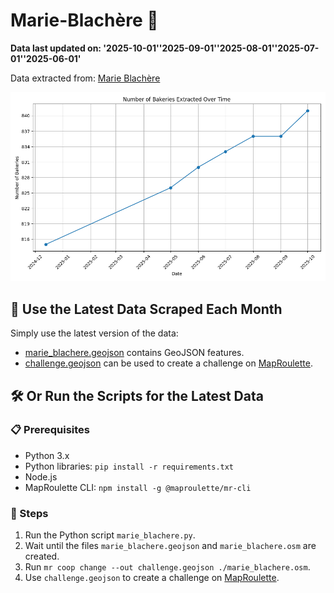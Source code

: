 # Marie-Blachère 🥖

**Data last updated on: '2025-10-01''2025-09-01''2025-08-01''2025-07-01''2025-06-01'**

Data extracted from: [Marie Blachère](https://boulangeries.marieblachere.com/)

![History Diagram](bakery_count_history.png?img_date='2025-10-01''2025-09-01''2025-08-01''2025-07-01''2025-06-01')

## 📅 Use the Latest Data Scraped Each Month

Simply use the latest version of the data:
- [marie_blachere.geojson](marie_blachere.geojson) contains GeoJSON features.
- [challenge.geojson](challenge.geojson) can be used to create a challenge on [MapRoulette](https://maproulette.org/).

## 🛠️ Or Run the Scripts for the Latest Data

### 📋 Prerequisites
- Python 3.x
- Python libraries: `pip install -r requirements.txt`
- Node.js
- MapRoulette CLI: `npm install -g @maproulette/mr-cli`

### 🔧 Steps
1. Run the Python script `marie_blachere.py`.
2. Wait until the files `marie_blachere.geojson` and `marie_blachere.osm` are created.
3. Run `mr coop change --out challenge.geojson ./marie_blachere.osm`.
4. Use `challenge.geojson` to create a challenge on [MapRoulette](https://maproulette.org/).

